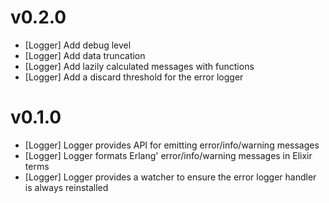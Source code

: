 # v0.2.0

* [Logger] Add debug level
* [Logger] Add data truncation
* [Logger] Add lazily calculated messages with functions
* [Logger] Add a discard threshold for the error logger

# v0.1.0

* [Logger] Logger provides API for emitting error/info/warning messages
* [Logger] Logger formats Erlang' error/info/warning messages in Elixir terms
* [Logger] Logger provides a watcher to ensure the error logger handler is always reinstalled
